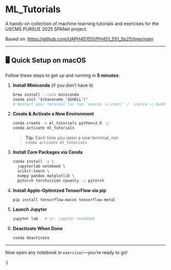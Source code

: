 # ML_Tutorials

A hands-on collection of machine-learning tutorials and exercises for the USCMS PURSUE 2025 SPANet project.

Based on: https://github.com/UAPH451551/PH451_551_Sp25/tree/main

---

## 🖥 Quick Setup on macOS

Follow these steps to get up and running in **5 minutes**:

1. **Install Miniconda** (if you don’t have it)

    ```bash
    brew install --cask miniconda
    conda init "$(basename "$SHELL")"
    # Restart your terminal (or run `source ~/.zshrc` / `source ~/.bash_profile`)
    ```

2. **Create & Activate a New Environment**

    ```bash
    conda create -n ml_tutorials python=3.9 -y
    conda activate ml_tutorials
    ```

    > **Tip:** Each time you open a new terminal, run  
    > `conda activate ml_tutorials`

3. **Install Core Packages via Conda**

    ```bash
    conda install -y \
      jupyterlab notebook \
      scikit-learn \
      numpy pandas matplotlib \
      pytorch torchvision cpuonly -c pytorch
    ```

4. **Install Apple-Optimized TensorFlow via pip**

    ```bash
    pip install tensorflow-macos tensorflow-metal
    ```

5. **Launch Jupyter**

    ```bash
    jupyter lab   # or: jupyter notebook
    ```

6. **Deactivate When Done**

    ```bash
    conda deactivate
    ```

---

Now open any notebook in `exercise/`—you’re ready to go!  


:)
